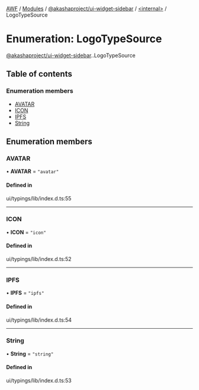 [AWF](../README.md) / [Modules](../modules.md) / [@akashaproject/ui-widget-sidebar](../modules/akashaproject_ui_widget_sidebar.md) / [<internal\>](../modules/akashaproject_ui_widget_sidebar._internal_.md) / LogoTypeSource

# Enumeration: LogoTypeSource

[@akashaproject/ui-widget-sidebar](../modules/akashaproject_ui_widget_sidebar.md).[<internal>](../modules/akashaproject_ui_widget_sidebar._internal_.md).LogoTypeSource

## Table of contents

### Enumeration members

- [AVATAR](akashaproject_ui_widget_sidebar._internal_.LogoTypeSource.md#avatar)
- [ICON](akashaproject_ui_widget_sidebar._internal_.LogoTypeSource.md#icon)
- [IPFS](akashaproject_ui_widget_sidebar._internal_.LogoTypeSource.md#ipfs)
- [String](akashaproject_ui_widget_sidebar._internal_.LogoTypeSource.md#string)

## Enumeration members

### AVATAR

• **AVATAR** = `"avatar"`

#### Defined in

ui/typings/lib/index.d.ts:55

___

### ICON

• **ICON** = `"icon"`

#### Defined in

ui/typings/lib/index.d.ts:52

___

### IPFS

• **IPFS** = `"ipfs"`

#### Defined in

ui/typings/lib/index.d.ts:54

___

### String

• **String** = `"string"`

#### Defined in

ui/typings/lib/index.d.ts:53
